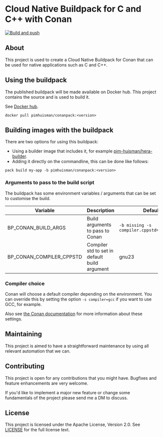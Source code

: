 # Cloud Native Buildpack for C and C++ with Conan
[![Build and push](https://github.com/pim-huisman/conanpack/actions/workflows/build-and-push.yml/badge.svg)](https://github.com/pim-huisman/conanpack/actions/workflows/build-and-push.yml)

## About
This project is used to create a Cloud Native Buildpack for Conan that can be used for native applications such as C and C++.

## Using the buildpack
The published buildpack will be made available on Docker hub. This project contains the source and is used to build it.

See [Docker hub](https://hub.docker.com/r/pimhuisman/conanpack).

```docker pull pimhuisman/conanpack:<version>```

## Building images with the buildpack
There are two options for using this buildpack:
- Using a builder image that includes it, for example [pim-huisman/hera-builder](https://github.com/pim-huisman/hera-builder).
- Adding it directly on the commandline, this can be done like follows:

```pack build my-app -b pimhuisman/conanpack:<version>```

### Arguments to pass to the build script
The buildpack has some environment variables / arguments that can be set to customise the build.

| Variable                 | Description                                   | Default value                                    |
|--------------------------|-----------------------------------------------|--------------------------------------------------|
| BP_CONAN_BUILD_ARGS      | Build arguments to pass to Conan              | `-b missing -s compiler.cppstd=$COMPILER_CPPSTD` |
| BP_CONAN_COMPILER_CPPSTD | Compiler std to set in default build argument | gnu23                                            |

### Compiler choice
Conan will choose a default compiler depending on the environment. You can override this by setting the option `-s compiler=gcc` if you want to use GCC, for example.

Also see [the Conan documentation](https://docs.conan.io/2/reference/commands/build.html) for more information about these settings.

## Maintaining
This project is aimed to have a straightforward maintenance by using all relevant automation that we can.

## Contributing
This project is open for any contributions that you might have. Bugfixes and feature enhancements are very welcome.

If you'd like to implement a major new feature or change some fundamentals of the project please send me a DM to discuss.

## License
This project is licensed under the Apache License, Version 2.0. See [LICENSE](LICENSE) for the full license text.